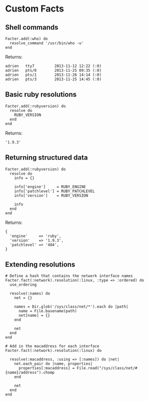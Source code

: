 Custom Facts
============

Shell commands
--------------

    Facter.add(:who) do
      resolve_command '/usr/bin/who -u'
    end

Returns:

    adrien   tty7         2013-11-12 12:22 (:0)
    adrien   pts/0        2013-11-25 09:35 (:0)
    adrien   pts/1        2013-11-26 14:14 (:0)
    adrien   pts/3        2013-11-25 14:45 (:0)

Basic ruby resolutions
----------------------

    Facter.add(:rubyversion) do
      resolve do
        RUBY_VERSION
      end
    end

Returns:

    '1.9.3'

Returning structured data
-------------------------

    Facter.add(:rubyversion) do
      resolve do
        info = {}

        info['engine']     = RUBY_ENGINE
        info['patchlevel'] = RUBY_PATCHLEVEL
        info['version']    = RUBY_VERSION

        info
      end
    end

Returns:

    {
      'engine'     => 'ruby',
      'version'    => '1.9.3',
      'patchlevel' => '484',
    }

Extending resolutions
---------------------

    # Define a hash that contains the network interface names
    Facter.fact(:network).resolution(:linux, :type => :ordered) do
      use_ordering

      resolve(:names) do
        net = {}

        names = Dir.glob('/sys/class/net/*').each do |path|
          name = File.basename(path)
          net[name] = {}
        end

        net
      end
    end

    # Add in the macaddress for each interface
    Facter.fact(:network).resolution(:linux) do

      resolve(:macaddress, :using => [:names]) do |net|
        net.each_pair do |name, properties|
          properties[:macaddress] = File.read("/sys/class/net/#{name}/address").chomp
        end

        net
      end
    end

